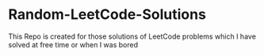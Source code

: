 # Random-LeetCode-Solutions
This Repo is created for those solutions of LeetCode problems which I have solved at free time or when I was bored
